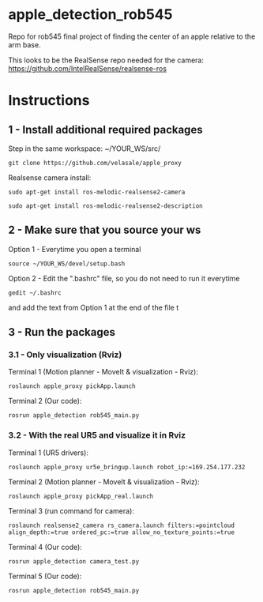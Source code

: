 # apple_detection_rob545
Repo for rob545 final project of finding the center of an apple relative to the arm base.


This looks to be the RealSense repo needed for the camera:
https://github.com/IntelRealSense/realsense-ros

# Instructions

## 1 - Install additional required packages
Step in the same workspace: ~/YOUR_WS/src/  
```console
git clone https://github.com/velasale/apple_proxy
```


Realsense camera install:

```console
sudo apt-get install ros-melodic-realsense2-camera
```

```console
sudo apt-get install ros-melodic-realsense2-description
```


## 2 - Make sure that you source your ws
Option 1 - Everytime you open a terminal
```console
source ~/YOUR_WS/devel/setup.bash
```

Option 2 - Edit the ".bashrc" file, so you do not need to run it everytime
```console
gedit ~/.bashrc
```

and add the text from Option 1 at the end of the file t

## 3 - Run the packages
### 3.1 - Only visualization (Rviz) 
Terminal 1 (Motion planner - MoveIt & visualization - Rviz):  
```console
roslaunch apple_proxy pickApp.launch
```

Terminal 2 (Our code):  
```console
rosrun apple_detection rob545_main.py
```

### 3.2 - With the real UR5 and visualize it in Rviz
Terminal 1 (UR5 drivers):  
```console
roslaunch apple_proxy ur5e_bringup.launch robot_ip:=169.254.177.232
```

Terminal 2 (Motion planner - MoveIt & visualization - Rviz):  
```console
roslaunch apple_proxy pickApp_real.launch
```

Terminal 3 (run command for camera):
```console
roslaunch realsense2_camera rs_camera.launch filters:=pointcloud align_depth:=true ordered_pc:=true allow_no_texture_points:=true
```

Terminal 4 (Our code):  
```console
rosrun apple_detection camera_test.py
```

Terminal 5 (Our code):  
```console
rosrun apple_detection rob545_main.py
```


